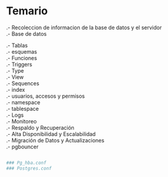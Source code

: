 
# Temario


.- Recoleccion de informacion de la base de datos y el servidor <br>
.- Base de datos <br>

.- Tablas <br>
.- esquemas <br>
.- Funciones <br>
.- Triggers<br>
.- Type<br>
.- View <br>
.- Sequences <br>
.- index <br>
.- usuarios, accesos y  permisos<br>
.- namespace<br>
.- tablespace<br>
.- Logs<br>
.- Monitoreo<br>
.- Respaldo y Recuperación <br>
.- Alta Disponibilidad y Escalabilidad<br>
.- Migración de Datos y Actualizaciones<br>
.- pgbouncer

```sh

### Pg_hba.conf
### Postgres.conf

```
